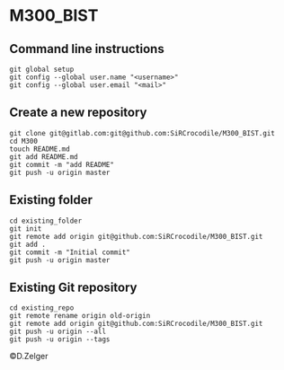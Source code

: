 # M300_BIST
## Command line instructions
``` shell
git global setup
git config --global user.name "<username>"
git config --global user.email "<mail>"
```

## Create a new repository
```shell
git clone git@gitlab.com:git@github.com:SiRCrocodile/M300_BIST.git
cd M300
touch README.md
git add README.md
git commit -m "add README"
git push -u origin master
```

## Existing folder
```shell
cd existing_folder
git init
git remote add origin git@github.com:SiRCrocodile/M300_BIST.git
git add .
git commit -m "Initial commit"
git push -u origin master
```

## Existing Git repository
```shell
cd existing_repo
git remote rename origin old-origin
git remote add origin git@github.com:SiRCrocodile/M300_BIST.git
git push -u origin --all
git push -u origin --tags
```
©D.Zelger
